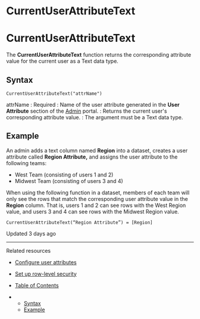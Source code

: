 # CurrentUserAttributeText

# CurrentUserAttributeText

The **CurrentUserAttributeText** function returns the corresponding attribute value for the current user as a Text data type.

## Syntax

`CurrentUserAttributeText("attrName")`

attrName
:   Required
:   Name of the user attribute generated in the **User Attribute** section of the [Admin](/docs/access-the-administration-portal) portal.
:   Returns the current user's corresponding attribute value.
:   The argument must be a Text data type.

## Example

An admin adds a text column named **Region** into a dataset, creates a user attribute called **Region Attribute,** and assigns the user attribute to the following teams:

* West Team (consisting of users 1 and 2)
* Midwest Team (consisting of users 3 and 4)

When using the following function in a dataset, members of each team will only see the rows that match the corresponding user attribute value in the **Region** column. That is, users 1 and 2 can see rows with the West Region value, and users 3 and 4 can see rows with the Midwest Region value.

`CurrentUserAttributeText(“Region Attribute”) = [Region]`

Updated 3 days ago

---

Related resources

* [Configure user attributes](/docs/user-attributes)
* [Set up row-level security](/docs/set-up-row-level-security)

* [Table of Contents](#)
* + [Syntax](#syntax)
  + [Example](#example)